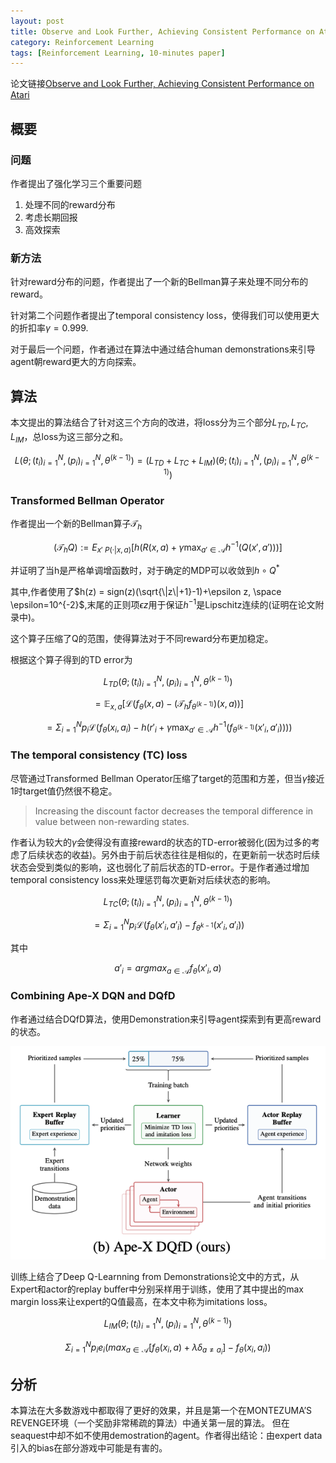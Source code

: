 ```yaml
---
layout: post
title: Observe and Look Further, Achieving Consistent Performance on Atari
category: Reinforcement Learning
tags: [Reinforcement Learning, 10-minutes paper]
---
```

论文链接[Observe and Look Further, Achieving Consistent Performance on Atari](https://arxiv.org/abs/1805.11593)
## 概要

### 问题

作者提出了强化学习三个重要问题
1. 处理不同的reward分布
2. 考虑长期回报
3. 高效探索

### 新方法

针对reward分布的问题，作者提出了一个新的Bellman算子来处理不同分布的reward。

针对第二个问题作者提出了temporal consistency loss，使得我们可以使用更大的折扣率$\gamma = 0.999$.

对于最后一个问题，作者通过在算法中通过结合human demonstrations来引导agent朝reward更大的方向探索。

## 算法

本文提出的算法结合了针对这三个方向的改进，将loss分为三个部分$L_{TD},L_{TC},L_{IM}$，总loss为这三部分之和。

$$ L(\theta;(t_i)^N_{i=1},(p_i)^N_{i=1},\theta^{(k-1)}) = (L_{TD}+L_{TC}+L_{IM})(\theta;(t_i)^N_{i=1},(p_i)^N_{i=1},\theta^{(k-1)})  $$

### Transformed Bellman Operator
作者提出一个新的Bellman算子${\mathcal{T}}_h$

$$ ({\mathcal{T}}_hQ):=E_{x'~P(·|x,a)}[h(R(x,a)+\gamma\max_{a' \in \mathcal{A}}h^{-1}(Q(x',a')))] $$

并证明了当h是严格单调增函数时，对于确定的MDP可以收敛到$h\circ Q^*$

其中,作者使用了$h(z) = sign(z)(\sqrt{\|z\|+1}-1)+\epsilon z, \space \epsilon=10^{-2}$,末尾的正则项$\epsilon z$用于保证$h^{-1}$是Lipschitz连续的(证明在论文附录中)。

这个算子压缩了Q的范围，使得算法对于不同reward分布更加稳定。

根据这个算子得到的TD error为

$$ L_{TD}(\theta;(t_i)^N_{i=1},(p_i)^N_{i=1},\theta^{(k-1)}) $$

$$ = \mathbb{E}_{x,a}[\mathcal{L}(f_\theta(x,a)-(\mathcal{T}_hf_{\theta^{(k-1)}})(x,a))]$$

$$ = \Sigma_{i=1}^Np_i\mathcal{L}(f_\theta(x_i,a_i)-h(r'_i+\gamma \max_{a' \in \mathcal{A}}h^{-1}(f_{\theta^{(k-1)}}(x'_i,a'_i))))$$

### The temporal consistency (TC) loss

尽管通过Transformed Bellman Operator压缩了target的范围和方差，但当$\gamma$接近1时target值仍然很不稳定。
>Increasing the discount factor decreases the temporal difference in value between non-rewarding states.

作者认为较大的$\gamma$会使得没有直接reward的状态的TD-error被弱化(因为过多的考虑了后续状态的收益)。另外由于前后状态往往是相似的，在更新前一状态时后续状态会受到类似的影响，这也弱化了前后状态的TD-error。于是作者通过增加temporal consistency loss来处理惩罚每次更新对后续状态的影响。

$$ L_{TC}(\theta;(t_i)^N_{i=1},(p_i)^N_{i=1},\theta^{(k-1)})$$

$$ = \Sigma^N_{i=1}p_i\mathcal{L}(f_\theta(x'_i,a'_i)-f_{\theta^{k-1}}(x'_i,a'_i))$$

其中 

$$ a'_i = argmax_{a \in \mathcal{A}} f_\theta(x'_i, a) $$

### Combining Ape-X DQN and DQfD

作者通过结合DQfD算法，使用Demonstration来引导agent探索到有更高reward的状态。

![ape-x dqfd](https://raw.githubusercontent.com/lanpartis/DocsPics/master/images_for_docs/%E6%88%AA%E5%B1%8F2020-09-07%20%E4%B8%8B%E5%8D%882.34.10.png)

训练上结合了Deep Q-Learnning from Demonstrations论文中的方式，从Expert和actor的replay buffer中分别采样用于训练，使用了其中提出的max margin loss来让expert的Q值最高，在本文中称为imitations loss。

$$ L_{IM}(\theta;(t_i)^N_{i=1},(p_i)^N_{i=1},\theta^{(k-1)}) $$

$$ \Sigma^N_{i=1}p_ie_i(max_{a \in \mathcal{A}}[f_\theta(x_i,a)+\lambda \delta_{a\not= a_i}]-f_\theta(x_i,a_i)) $$

## 分析

本算法在大多数游戏中都取得了更好的效果，并且是第一个在MONTEZUMA’S REVENGE环境（一个奖励非常稀疏的算法）中通关第一层的算法。
但在seaquest中却不如不使用demostration的agent。作者得出结论：由expert data引入的bias在部分游戏中可能是有害的。
